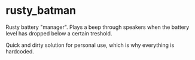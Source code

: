 # rusty_batman
Rusty battery "manager". Plays a beep through speakers when the battery level has dropped below a certain treshold.

Quick and dirty solution for personal use, which is why everything is hardcoded.
